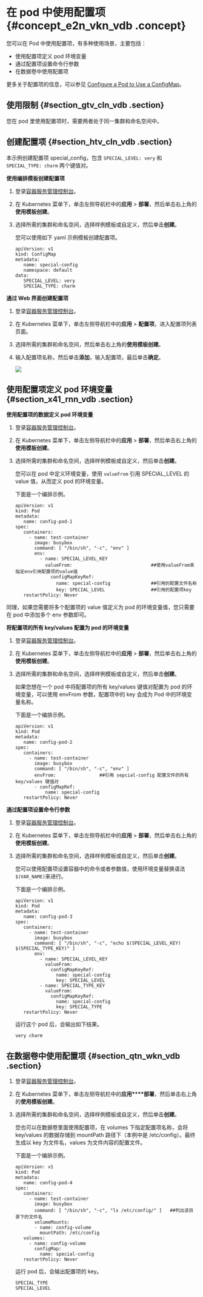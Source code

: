 # 在 pod 中使用配置项 {#concept_e2n_vkn_vdb .concept}

您可以在 Pod 中使用配置项，有多种使用场景，主要包括：

-   使用配置项定义 pod 环境变量
-   通过配置项设置命令行参数
-   在数据卷中使用配置项

更多关于配置项的信息，可以参见 [Configure a Pod to Use a ConfigMap](https://kubernetes.io/docs/tasks/configure-pod-container/configure-pod-configmap/)。

## 使用限制 {#section_gtv_cln_vdb .section}

您在 pod 里使用配置项时，需要两者处于同一集群和命名空间中。

## 创建配置项 {#section_htv_cln_vdb .section}

本示例创建配置项 special\_config，包含 `SPECIAL_LEVEL: very` 和 `SPECIAL_TYPE: charm` 两个键值对。

**使用编排模板创建配置项**

1.  登录[容器服务管理控制台](https://cs.console.aliyun.com)。
2.  在 Kubernetes 菜单下，单击左侧导航栏中的**应用** \> **部署**，然后单击右上角的**使用模板创建**。
3.  选择所需的集群和命名空间，选择样例模板或自定义，然后单击**创建**。

    您可以使用如下 yaml 示例模板创建配置项。

    ```
    apiVersion: v1
    kind: ConfigMap
    metadata:
       name: special-config
       namespace: default
    data:
       SPECIAL_LEVEL: very
       SPECIAL_TYPE: charm
    ```


**通过 Web 界面创建配置项**

1.  登录[容器服务管理控制台](https://cs.console.aliyun.com)。
2.  在 Kubernetes 菜单下，单击左侧导航栏中的**应用** \> **配置项**，进入配置项列表页面。
3.  选择所需的集群和命名空间，然后单击右上角的**使用模板创建**。
4.  输入配置项名称，然后单击**添加**，输入配置项，最后单击**确定**。

    ![](http://static-aliyun-doc.oss-cn-hangzhou.aliyuncs.com/assets/img/16702/153553357210753_zh-CN.png)


## 使用配置项定义 pod 环境变量 {#section_x41_rnn_vdb .section}

**使用配置项的数据定义 pod 环境变量**

1.  登录[容器服务管理控制台](https://cs.console.aliyun.com)。
2.  在 Kubernetes 菜单下，单击左侧导航栏中的**应用** \> **部署**，然后单击右上角的**使用模板创建**。
3.  选择所需的集群和命名空间，选择样例模板或自定义，然后单击**创建**。

    您可以在 pod 中定义环境变量，使用 `valueFrom` 引用 SPECIAL\_LEVEL 的 value 值，从而定义 pod 的环境变量。

    下面是一个编排示例。

    ```
    apiVersion: v1
    kind: Pod
    metadata:
       name: config-pod-1
    spec:
       containers:
         - name: test-container
           image: busybox
           command: [ "/bin/sh", "-c", "env" ]
           env:
             - name: SPECIAL_LEVEL_KEY
               valueFrom:                             ##使用valueFrom来指定env引用配置项的value值
                 configMapKeyRef:
                   name: special-config               ##引用的配置文件名称
                   key: SPECIAL_LEVEL                 ##引用的配置项key
       restartPolicy: Never
    ```


同理，如果您需要将多个配置项的 value 值定义为 pod 的环境变量值，您只需要在 pod 中添加多个 env 参数即可。

**将配置项的所有 key/values 配置为 pod 的环境变量**

1.  登录[容器服务管理控制台](https://cs.console.aliyun.com)。
2.  在 Kubernetes 菜单下，单击左侧导航栏中的**应用** \> **部署**，然后单击右上角的**使用模板创建**。
3.  选择所需的集群和命名空间，选择样例模板或自定义，然后单击**创建**。

    如果您想在一个 pod 中将配置项的所有 key/values 键值对配置为 pod 的环境变量，可以使用 envFrom 参数，配置项中的 key 会成为 Pod 中的环境变量名称。

    下面是一个编排示例。

    ```
    apiVersion: v1
    kind: Pod
    metadata:
       name: config-pod-2
    spec:
       containers:
         - name: test-container
           image: busybox
           command: [ "/bin/sh", "-c", "env" ]
           envFrom:                ##引用 sepcial-config 配置文件的所有 key/values 键值对
           - configMapRef:
               name: special-config
       restartPolicy: Never
    ```


**通过配置项设置命令行参数**

1.  登录[容器服务管理控制台](https://cs.console.aliyun.com)。
2.  在 Kubernetes 菜单下，单击左侧导航栏中的**应用** \> **部署**，然后单击右上角的**使用模板创建**。
3.  选择所需的集群和命名空间，选择样例模板或自定义，然后单击**创建**。

    您可以使用配置项设置容器中的命令或者参数值，使用环境变量替换语法 `$(VAR_NAME)`来进行。

    下面是一个编排示例。

    ```
    apiVersion: v1
    kind: Pod
    metadata:
       name: config-pod-3
    spec:
       containers:
         - name: test-container
           image: busybox
           command: [ "/bin/sh", "-c", "echo $(SPECIAL_LEVEL_KEY) $(SPECIAL_TYPE_KEY)" ]
           env:
             - name: SPECIAL_LEVEL_KEY
               valueFrom:
                 configMapKeyRef:
                   name: special-config
                   key: SPECIAL_LEVEL
             - name: SPECIAL_TYPE_KEY
               valueFrom:
                 configMapKeyRef:
                   name: special-config
                   key: SPECIAL_TYPE
       restartPolicy: Never
    ```

    运行这个 pod 后，会输出如下结果。

    ```
    very charm
    ```


## 在数据卷中使用配置项 {#section_qtn_wkn_vdb .section}

1.  登录[容器服务管理控制台](https://cs.console.aliyun.com)。
2.  在 Kubernetes 菜单下，单击左侧导航栏中的**应用****部署**，然后单击右上角的**使用模板创建**。
3.  选择所需的集群和命名空间，选择样例模板或自定义，然后单击**创建**。

    您也可以在数据卷里面使用配置项，在 volumes 下指定配置项名称，会将 key/values 的数据存储到 mountPath 路径下（本例中是 /etc/config）。最终生成以 key 为文件名，values 为文件内容的配置文件。

    下面是一个编排示例。

    ```
    apiVersion: v1
    kind: Pod
    metadata:
       name: config-pod-4
    spec:
       containers:
         - name: test-container
           image: busybox
           command: [ "/bin/sh", "-c", "ls /etc/config/" ]   ##列出该目录下的文件名
           volumeMounts:
           - name: config-volume
             mountPath: /etc/config
       volumes:
         - name: config-volume
           configMap:
             name: special-config
       restartPolicy: Never
    ```

    运行 pod 后，会输出配置项的 key。

    ```
    SPECIAL_TYPE
    SPECIAL_LEVEL
    ```



